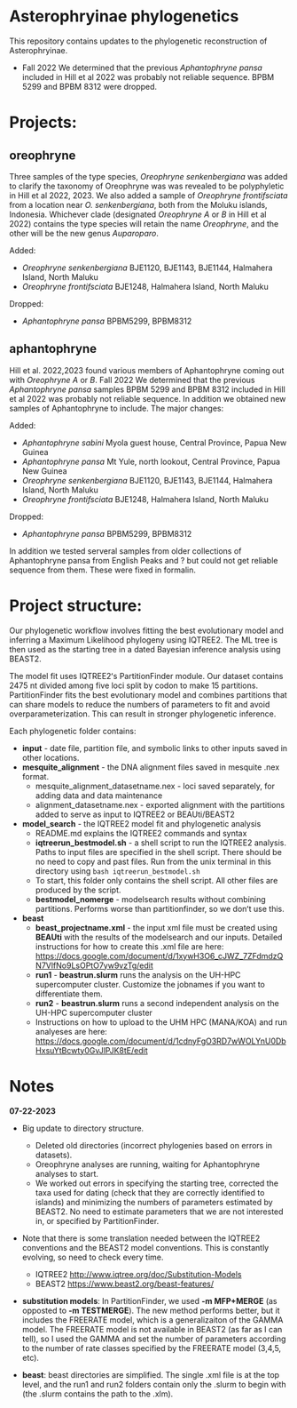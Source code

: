 # Asterophryinae phylogenetics

This repository contains updates to the phylogenetic reconstruction of Asterophryinae.  

- Fall 2022 We determined that the previous _Aphantophryne pansa_ included in Hill et al 2022 was probably not reliable sequence. BPBM 5299 and BPBM 8312 were dropped. 

# Projects:

## oreophryne

Three samples of the type species, _Oreophryne senkenbergiana_ was added to clarify the taxonomy of Oreophryne was was revealed to be polyphyletic in Hill et al 2022, 2023. We also added a sample of _Oreophryne frontifsciata_ from a location near _O. senkenbergiana_, both from the Moluku islands, Indonesia.  Whichever clade (designated _Oreophryne A_ or _B_ in Hill et al 2022) contains the type species will retain the name _Oreophryne_, and the other will be the new genus _Auparoparo_.  

Added:  
- _Oreophryne senkenbergiana_ BJE1120, BJE1143, BJE1144, Halmahera Island, North Maluku
- _Oreophryne frontifsciata_ BJE1248, Halmahera Island, North Maluku

Dropped:  
- _Aphantophryne pansa_ BPBM5299, BPBM8312

## aphantophryne

Hill et al. 2022,2023 found various members of Aphantophryne coming out with _Oreophryne A_ or _B_. Fall 2022 We determined that the previous _Aphantophryne pansa_ samples BPBM 5299 and BPBM 8312 included in Hill et al 2022 was probably not reliable sequence. In addition we obtained new samples of Aphantophryne to include. The major changes:

Added: 
- _Aphantophryne sabini_ Myola guest house, Central Province, Papua New Guinea
- _Aphantophryne pansa_ Mt Yule, north lookout, Central Province, Papua New Guinea
- _Oreophryne senkenbergiana_ BJE1120, BJE1143, BJE1144, Halmahera Island, North Maluku
- _Oreophryne frontifsciata_ BJE1248, Halmahera Island, North Maluku

Dropped:
- _Aphantophryne pansa_ BPBM5299, BPBM8312

In addition we tested serveral samples from older collections of Aphantophryne pansa from English Peaks and ? but could not get reliable sequence from them. These were fixed in formalin. 


# Project structure:

Our phylogenetic workflow involves fitting the best evolutionary model and inferring a Maximum Likelihood phylogeny using IQTREE2.  The ML tree is then used as the starting tree in a dated Bayesian inference analysis using BEAST2. 

The model fit uses IQTREE2ʻs PartitionFinder module. Our dataset contains 2475 nt divided among five loci split by codon to make 15 partitions. PartitionFinder fits the best evolutionary model and combines partitions that can share models to reduce the numbers of parameters to fit and avoid overparameterization. This can result in stronger phylogenetic inference. 

Each phylogenetic folder contains: 
- __input__ - date file, partition file, and symbolic links to other inputs saved in other locations. 
- __mesquite_alignment__ - the DNA alignment files saved in mesquite .nex format. 
	+ mesquite_alignment_datasetname.nex - loci saved separately, for adding data and data maintenance
	+ alignment_datasetname.nex - exported alignment with the partitions added to serve as input to IQTREE2 or BEAUti/BEAST2
- __model_search__ - the IQTREE2 model fit and phylogenetic analysis
	+ README.md explains the IQTREE2 commands and syntax
	+ __iqtreerun_bestmodel.sh__ - a shell script to run the IQTREE2 analysis.  Paths to input files are specified in the shell script. There should be no need to copy and past files. Run from the unix terminal in this directory using `bash iqtreerun_bestmodel.sh`
	+ To start, this folder only contains the shell script. All other files are produced by the script. 
	+ __bestmodel_nomerge__ - modelsearch results without combining partitions. Performs worse than partitionfinder, so we donʻt use this. 
- __beast__ 
	+ __beast_projectname.xml__ - the input xml file must be created using __BEAUti__ with the results of the modelsearch and our inputs. Detailed instructions for how to create this .xml file are here:  <https://docs.google.com/document/d/1xywH3O6_cJWZ_7ZFdmdzQN7VlfNo9LsOPtO7yw9vzTg/edit>
	+ __run1__ - __beastrun.slurm__ runs the analysis on the UH-HPC supercomputer cluster. Customize the jobnames if you want to differentiate them.
	+ __run2__ - __beastrun.slurm__ runs a second independent analysis on the UH-HPC supercomputer cluster
	+ Instructions on how to upload to the UHM HPC (MANA/KOA) and run analyeses are here: <https://docs.google.com/document/d/1cdnyFgO3RD7wWOLYnU0DbHxsuYtBcwty0GvJlPJK8tE/edit>

# Notes

__07-22-2023__
- Big update to directory structure. 
	+ Deleted old directories (incorrect phylogenies based on errors in datasets). 
	+ Oreophryne analyses are running, waiting for Aphantophryne analyses to start. 
	+ We worked out errors in specifying the starting tree, corrected the taxa used for dating (check that they are correctly identified to islands) and minimizing the numbers of parameters estimated by BEAST2.  No need to estimate parameters that we are not interested in, or specified by PartitionFinder.  

- Note that there is some translation needed between the IQTREE2 conventions and the BEAST2 model conventions. This is constantly evolving, so need to check every time. 
	+ IQTREE2 <http://www.iqtree.org/doc/Substitution-Models>
	+ BEAST2 <https://www.beast2.org/beast-features/>

- __substitution models__: In PartitionFinder, we used __-m MFP+MERGE__ (as opposted to __-m TESTMERGE__).  The new method performs better, but it includes the FREERATE model, which is a generalizaiton of the GAMMA model. The FREERATE model is not available in BEAST2 (as far as I can tell), so I used the GAMMA and set the number of parameters according to the number of rate classes specified by the FREERATE model (3,4,5, etc). 

- __beast__: beast directories are simplified. The single .xml file is at the top level, and the run1 and run2 folders contain only the .slurm to begin with (the .slurm contains the path to the .xlm). 